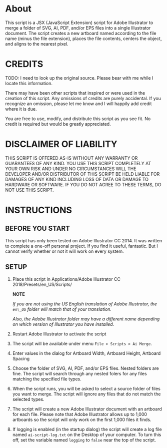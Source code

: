 # About

This script is a JSX (JavaScript Extension) script for Adobe Illustrator to merge a folder of SVG, AI, PDF, and/or EPS files into a single Illustrator document. The script creates a new artboard named according to the file name (minus the file extension), places the file contents, centers the object, and aligns to the nearest pixel.

# CREDITS

TODO: I need to look up the original source. Please bear with me while I locate this information.

There may have been other scripts that inspired or were used in the creation of this script. Any omissions of credits are purely accidental. If you recognize an omission, please let me know and I will happily add credit where it is due.

You are free to use, modify, and distribute this script as you see fit. No credit is required but would be greatly appreciated. 

# DISCLAIMER OF LIABILITY

THIS SCRIPT IS OFFERED AS-IS WITHOUT ANY WARRANTY OR GUARANTEES OF ANY KIND. YOU USE THIS SCRIPT COMPLETELY AT YOUR OWN RISK AND UNDER NO CIRCUMSTANCES WILL THE DEVELOPER AND/OR DISTRIBUTOR OF THIS SCRIPT BE HELD LIABLE FOR DAMAGES OF ANY KIND INCLUDING LOSS OF DATA OR DAMAGE TO HARDWARE OR SOFTWARE. IF YOU DO NOT AGREE TO THESE TERMS, DO NOT USE THIS SCRIPT.

# INSTRUCTIONS

## BEFORE YOU START

This script has only been tested on Adobe Illustrator CC 2014. It was written to complete a one-off personal project. If you find it useful, fantastic. But I cannot verify whether or not it will work on every system.

## SETUP
 
 1. Place this script in Applications/Adobe Illustrator CC 2018/Presets/en_US/Scripts/
 
    **NOTE**
    
    _If you are not using the US English translation of Adobe Illustrator, 
    the `en\_US` folder will match that of your translation._
    
    _Also, the Adobe Illustrator folder may have a different name depending on which 
    version of Illustrator you have installed._
 
 2. Restart Adobe Illustrator to activate the script
 
 3. The script will be available under menu `File > Scripts > Ai Merge`.
 
 4. Enter values in the dialog for Artboard Width, Artboard Height, Artboard Spacing
 
 5. Choose the folder of SVG, AI, PDF, and/or EPS files. Nested folders are fine. The script will search through any nested folers for any files matching the specified file types.
    
 6. When the script runs, you will be asked to select a source folder of files you want to merge. The script will ignore any files that do not match the selected types.
    
 6. The script will create a new Adobe Illustrator document with an artboard for each file. Please note that Adobe Illustrator allows up to 1,000 artboards so the script will only work on the first 1,000 files it finds.
  
 9. If logging is enabled (in the startup dialog) the script will create a log file named `ai-script-log.txt` on the Desktop of your computer. To turn this off, set the variable named `logging` to `false` near the top of the script.